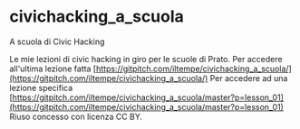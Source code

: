 # civichacking_a_scuola
A scuola di Civic Hacking

Le mie lezioni di civic hacking in giro per le scuole di Prato. 
Per accedere all'ultima lezione fatta [https://gitpitch.com/iltempe/civichacking_a_scuola/](https://gitpitch.com/iltempe/civichacking_a_scuola/)
Per accedere ad una lezione specifica [https://gitpitch.com/iltempe/civichacking_a_scuola/master?p=lesson_01](https://gitpitch.com/iltempe/civichacking_a_scuola/master?p=lesson_01)
Riuso concesso con licenza CC BY.
